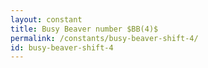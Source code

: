 ```yaml
---
layout: constant
title: Busy Beaver number $BB(4)$
permalink: /constants/busy-beaver-shift-4/
id: busy-beaver-shift-4
---
```

